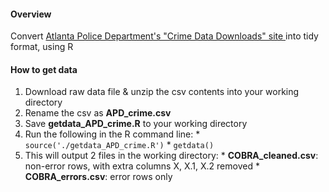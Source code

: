 #### Overview
Convert [Atlanta Police Department's "Crime Data Downloads" site ](http://www.atlantapd.org/crimedatadownloads.aspx) into tidy format, using R

#### How to get data
   1. Download raw data file & unzip the csv contents into your working directory
   2. Rename the csv as **APD_crime.csv**
   2. Save **getdata_APD_crime.R** to your working directory
   3. Run the following in the R command line:
    * ```source('./getdata_APD_crime.R')```
    * ```getdata()```
   4. This will output 2 files in the working directory:
    * **COBRA_cleaned.csv**:  non-error rows, with extra columns X, X.1, X.2 removed
    * **COBRA_errors.csv**: error rows only
